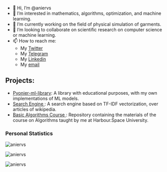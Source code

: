 - 👋 Hi, I’m @aniervs
- 👀 I’m interested in mathematics, algorithms, optimization, and machine learning.
- 🌱 I’m currently working on the field of physical simulation of garments.
- 💞️ I’m looking to collaborate on scientific research on computer science or machine learning.
- 📫 How to reach me:
  - My <a href="https://twitter.com/aniervs">Twitter </a>
  - My <a href="https://t.me/aniervs">Telegram</a>
  - My <a href="https://www.linkedin.com/in/aniervs/">Linkedin </a>
  - My [email](mailto:anier.velasco@gmail.com)

<!---
aniervs/aniervs is a ✨ special ✨ repository because its `README.md` (this file) appears on your GitHub profile.
You can click the Preview link to take a look at your changes.
--->


## Projects:

- <a href="https://github.com/aniervs/Pyonier-ml-library">Pyonier-ml-library</a>: A library with educational purposes, with my own implementations of ML models.
- <a href="https://github.com/aniervs/search-engine"> Search Engine </a>: A search engine based on TF-IDF vectorization, over articles of wikipedia.
- <a href="https://github.com/aniervs/hs-basic-algorithms-course-2022"> Basic Algorithms Course </a>: Repository containing the materials of the course on Algorithms taught by me at Harbour.Space University.

### **Personal Statistics**

<p><img align="center" src="https://github-readme-stats-six-orpin-55.vercel.app/api/top-langs?username=aniervs&show_icons=true&locale=en&layout=compact" alt="aniervs" /></p>
<p><img align="center" src="https://github-readme-stats-six-orpin-55.vercel.app/api?username=aniervs&show_icons=true&locale=en" alt="aniervs" /></p>
<p><img align="center" src="https://github-readme-streak-stats.herokuapp.com/?user=aniervs&" alt="aniervs" /></p>
